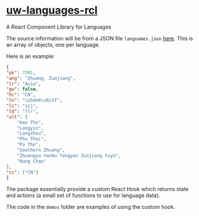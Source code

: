 # [uw-languages-rcl](https://unfoldingWord-box3.github.io/uw-languages-rcl/)

A React Component Library for Languages

The source information will be from a JSON file `langnames.json` [here](https://td.unfoldingword.org/exports/langnames.json). 
This is an array of objects, one per language. 

Here is an example:

```json
{
"pk": 7501,
"ang": "Zhuang, Zuojiang",
"lr": "Asia",
"gw": false,
"hc": "CN",
"ln": "\u5de6\u6c5f",
"lc": "zzj",
"ld": "ltr",
"alt": [
    "Ken Tho",
    "Longyin",
    "Longzhou",
    "Pho Thai",
    "Pu Tho",
    "Southern Zhuang",
    "Zhuangyu nanbu fangyan Zuojiang tuyu",
    "Nung Chao"
],
"cc": ["CN"]
}
```

The package essentially provide a custom React Hook which returns
state and actions (a small set of functions to use for language data).

The code in the `demos` folder are examples of using the custom hook.